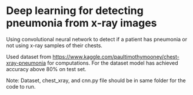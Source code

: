 # Deep learning for detecting pneumonia from x-ray images

Using convolutional neural network to detect if a patient has pneumonia or not using x-ray samples of their chests.

Used dataset from https://www.kaggle.com/paultimothymooney/chest-xray-pneumonia for computations. For the dataset model has achieved accuracy above 80% on test set.

Note: Dataset, chest_xray, and cnn.py file should be in same folder for the code to run.
